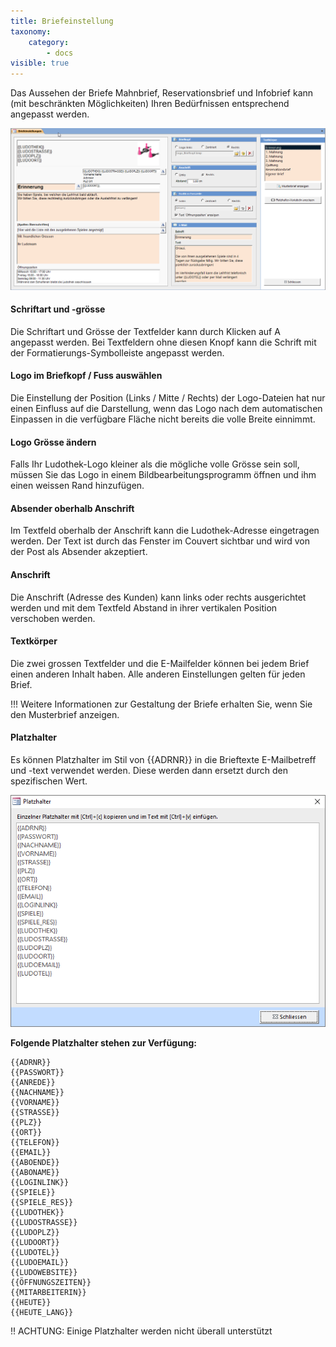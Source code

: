 ```yaml
---
title: Briefeinstellung
taxonomy:
    category:
        - docs
visible: true
---
```


Das Aussehen der Briefe Mahnbrief, Reservationsbrief und Infobrief kann (mit beschränkten Möglichkeiten) Ihren Bedürfnissen entsprechend angepasst werden.

![briefeinstellung](../../images/briefeinstellung.png)

#### Schriftart und -grösse

Die Schriftart und Grösse der Textfelder kann durch Klicken auf <span class="btn-lupo">A</span> angepasst werden. Bei Textfeldern ohne diesen Knopf kann die Schrift mit der Formatierungs-Symbolleiste angepasst werden.

#### Logo im Briefkopf / Fuss auswählen

Die Einstellung der Position (Links / Mitte / Rechts) der Logo-Dateien hat nur einen Einfluss auf die Darstellung, wenn das Logo nach dem automatischen Einpassen in die verfügbare Fläche nicht bereits die volle Breite einnimmt.

#### Logo Grösse ändern

Falls Ihr Ludothek-Logo kleiner als die mögliche volle Grösse sein soll, müssen Sie das Logo in einem Bildbearbeitungsprogramm öffnen und ihm einen weissen Rand hinzufügen.

#### Absender oberhalb Anschrift

Im Textfeld oberhalb der Anschrift kann die Ludothek-Adresse eingetragen werden. Der Text ist durch das Fenster im Couvert sichtbar und wird von der Post als Absender akzeptiert.

#### Anschrift

Die Anschrift (Adresse des Kunden) kann links oder rechts ausgerichtet werden und mit dem Textfeld Abstand in ihrer vertikalen Position verschoben werden.

#### Textkörper

Die zwei grossen Textfelder und die E-Mailfelder können bei jedem Brief einen anderen Inhalt haben. Alle anderen Einstellungen gelten für jeden Brief.

!!! Weitere Informationen zur Gestaltung der Briefe erhalten Sie, wenn Sie den <span class="btn-lupo">Musterbrief anzeigen</span>.

#### Platzhalter

Es können Platzhalter im Stil von {{ADRNR}} in die Brieftexte E-Mailbetreff und -text verwendet werden. Diese werden dann ersetzt durch den spezifischen Wert.

![briefeinstellung](../../images/platzhalter.png)

**Folgende Platzhalter stehen zur Verfügung:**

```
{{ADRNR}}
{{PASSWORT}}
{{ANREDE}}
{{NACHNAME}}
{{VORNAME}}
{{STRASSE}}
{{PLZ}}
{{ORT}}
{{TELEFON}}
{{EMAIL}}
{{ABOENDE}}
{{ABONAME}}
{{LOGINLINK}}
{{SPIELE}}
{{SPIELE_RES}}
{{LUDOTHEK}}
{{LUDOSTRASSE}}
{{LUDOPLZ}}
{{LUDOORT}}
{{LUDOTEL}}
{{LUDOEMAIL}}
{{LUDOWEBSITE}}
{{ÖFFNUNGSZEITEN}}
{{MITARBEITERIN}}
{{HEUTE}}
{{HEUTE_LANG}}
```

!! ACHTUNG: Einige Platzhalter werden nicht überall unterstützt
